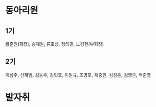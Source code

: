 # 동아리원

## 1기
황준원(회장), 송재원, 류호성, 정태민, 노경헌(부회장)

## 2기
이남주, 신재범, 김동주, 김민호, 이원규, 조영호, 채중원, 김성훈, 김영준, 백준영

# 발자취